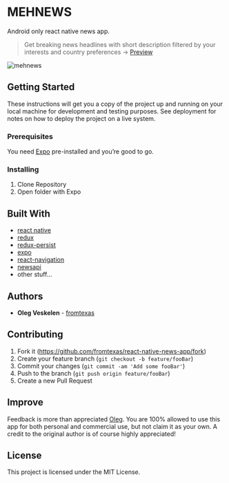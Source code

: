 # MEHNEWS

Android only react native news app.

> Get breaking news headlines with short description filtered by your interests and country preferences -> [Preview](https://expo.io/@fromtexas/MehNews)

![mehnews](https://media.giphy.com/media/xUNd9IbRgVtuCEgQNi/giphy.gif)

## Getting Started

These instructions will get you a copy of the project up and running on your local machine for development and testing purposes. See deployment for notes on how to deploy the project on a live system.

### Prerequisites

You need [Expo](https://expo.io/) pre-installed and you’re good to go. 

### Installing

1. Clone Repository
2. Open folder with Expo

## Built With

* [react native](https://github.com/facebook/react-native) 
* [redux](https://github.com/reactjs/redux)
* [redux-persist](https://github.com/rt2zz/redux-persist)
* [expo](https://expo.io/)
* [react-navigation](https://github.com/react-navigation/react-navigation)
* [newsapi](https://newsapi.org/)
* other stuff...

## Authors

* **Oleg Veskelen** - [fromtexas](https://github.com/fromtexas)

## Contributing

1. Fork it (<https://github.com/fromtexas/react-native-news-app/fork>)
2. Create your feature branch (`git checkout -b feature/fooBar`)
3. Commit your changes (`git commit -am 'Add some fooBar'`)
4. Push to the branch (`git push origin feature/fooBar`)
5. Create a new Pull Request

## Improve
Feedback is more than appreciated [Oleg](https://github.com/fromtexas).
You are 100% allowed to use this app for both personal and commercial use, but not claim it as your own. A credit to the original author is of course highly appreciated!

## License

This project is licensed under the MIT License.
